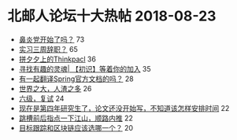 # 北邮人论坛十大热帖 2018-08-23

- [鼻炎党开始了吗？](https://bbs.byr.cn/article/Health/212551) 73
- [实习三周辞职？](https://bbs.byr.cn/article/Talking/6036804) 65
- [拼夕夕上的Thinkpacl](https://bbs.byr.cn/article/Picture/3219258) 36
- [寻找有趣的灵魂| 【初识】等着你的加入](https://bbs.byr.cn/article/Entrepreneurship/24529) 35
- [有一起翻译Spring官方文档的吗？](https://bbs.byr.cn/article/Java/60005) 28
- [世界之大，人渣之多](https://bbs.byr.cn/article/Feeling/3072997) 26
- [六级，复试](https://bbs.byr.cn/article/AimGraduate/1148062) 24
- [现在是第四年研究生了，论文还没开始写，不知道该怎样安排时间](https://bbs.byr.cn/article/Paper/31192) 22
- [跳槽前后指点一下江山，顺路内推](https://bbs.byr.cn/article/WorkLife/1099944) 22
- [目标跟踪和区块链应该选哪一个？](https://bbs.byr.cn/article/ML_DM/31337) 20


